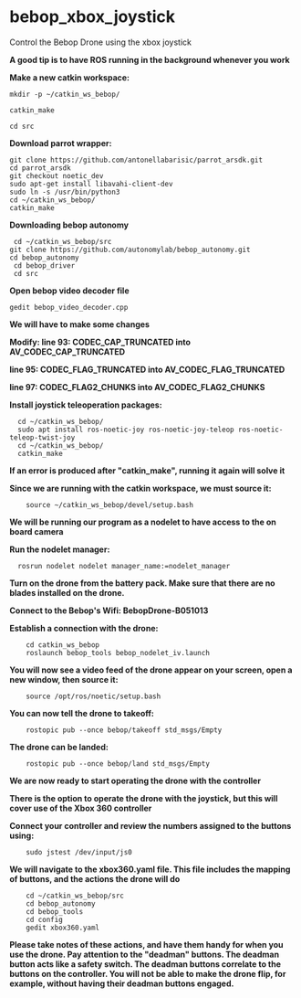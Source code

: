 # bebop_xbox_joystick
Control the Bebop Drone using the xbox joystick

**A good tip is to have ROS running in the background whenever you work**

    

**Make a new catkin workspace:**

    mkdir -p ~/catkin_ws_bebop/
  
    catkin_make
  
    cd src

**Download parrot wrapper:**

    git clone https://github.com/antonellabarisic/parrot_arsdk.git
    cd parrot_arsdk
    git checkout noetic_dev
    sudo apt-get install libavahi-client-dev
    sudo ln -s /usr/bin/python3
    cd ~/catkin_ws_bebop/
    catkin_make
  
**Downloading bebop autonomy**

     cd ~/catkin_ws_bebop/src
    git clone https://github.com/autonomylab/bebop_autonomy.git
    cd bebop_autonomy
     cd bebop_driver
     cd src
  
  **Open bebop video decoder file**
  
    gedit bebop_video_decoder.cpp
  
  **We will have to make some changes**
  
  **Modify: line 93: CODEC_CAP_TRUNCATED   into   AV_CODEC_CAP_TRUNCATED**
  
   **line 95: CODEC_FLAG_TRUNCATED   into    AV_CODEC_FLAG_TRUNCATED**
            
   **line 97: CODEC_FLAG2_CHUNKS   into   AV_CODEC_FLAG2_CHUNKS**
   
   
   **Install joystick teleoperation packages:**
   
      cd ~/catkin_ws_bebop/
      sudo apt install ros-noetic-joy ros-noetic-joy-teleop ros-noetic-teleop-twist-joy
      cd ~/catkin_ws_bebop/
      catkin_make
     
   **If an error is produced after "catkin_make", running it again will solve it**
   
   **Since we are running with the catkin workspace, we must source it:**
   
        source ~/catkin_ws_bebop/devel/setup.bash
        
   **We will be running our program as a nodelet to have access to the on board camera**
   
   **Run the nodelet manager:**
            
      rosrun nodelet nodelet manager_name:=nodelet_manager
      
   **Turn on the drone from the battery pack. Make sure that there are no blades installed on the drone.**
   
   **Connect to the Bebop's Wifi: BebopDrone-B051013**
   
   **Establish a connection with the drone:**
   
        cd catkin_ws_bebop
        roslaunch bebop_tools bebop_nodelet_iv.launch 
        
   **You will now see a video feed of the drone appear on your screen, open a new window, then source it:**
   
        source /opt/ros/noetic/setup.bash
        
   **You can now tell the drone to takeoff:**
   
        rostopic pub --once bebop/takeoff std_msgs/Empty
        
   **The drone can be landed:**
   
        rostopic pub --once bebop/land std_msgs/Empty
        
   **We are now ready to start operating the drone with the controller**

   **There is the option to operate the drone with the joystick, but this will cover use of the Xbox 360 controller**
   
   **Connect your controller and review the numbers assigned to the buttons using:**
        
        sudo jstest /dev/input/js0 
        
   **We will navigate to the xbox360.yaml file. This file includes the mapping of buttons, and the actions the drone will do**
   
        cd ~/catkin_ws_bebop/src
        cd bebop_autonomy
        cd bebop_tools
        cd config
        gedit xbox360.yaml
        
  **Please take notes of these actions, and have them handy for when you use the drone. Pay attention to the "deadman" buttons. The deadman button acts like a safety switch. The deadman buttons correlate to the buttons on the controller. You will not be able to make the drone flip, for example, without having their deadman buttons engaged.**
        
